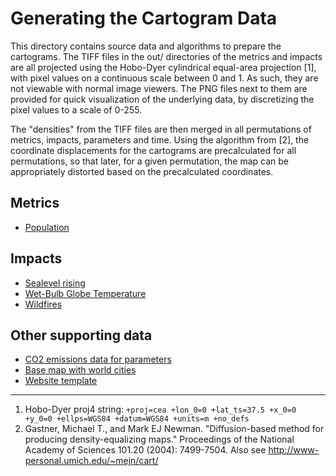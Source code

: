 # Generating the Cartogram Data

This directory contains source data and algorithms to prepare the cartograms. The TIFF files in the out/ directories of the metrics and impacts are all projected using the Hobo-Dyer cylindrical equal-area projection [1], with pixel values on a continuous scale between 0 and 1. As such, they are not viewable with normal image viewers. The PNG files next to them are provided for quick visualization of the underlying data, by discretizing the pixel values to a scale of 0-255.

The "densities" from the TIFF files are then merged in all permutations of metrics, impacts, parameters and time. Using the algorithm from [2], the coordinate displacements for the cartograms are precalculated for all permutations, so that later, for a given permutation, the map can be appropriately distorted based on the precalculated coordinates.

## Metrics

* [Population](population/)

## Impacts

* [Sealevel rising](sealevel/)
* [Wet-Bulb Globe Temperature](wbgt/)
* [Wildfires](wildfires/)

## Other supporting data

* [CO2 emissions data for parameters](emissions/)
* [Base map with world cities](map/)
* [Website template](web/)

---

1. Hobo-Dyer proj4 string: `+proj=cea +lon_0=0 +lat_ts=37.5 +x_0=0 +y_0=0 +ellps=WGS84 +datum=WGS84 +units=m +no_defs`
2. Gastner, Michael T., and Mark EJ Newman. "Diffusion-based method for producing density-equalizing maps." Proceedings of the National Academy of Sciences 101.20 (2004): 7499-7504. Also see http://www-personal.umich.edu/~mejn/cart/
